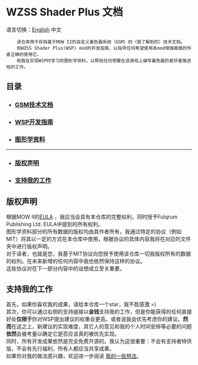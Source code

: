 # WZSS Shader Plus 文档
语言切换：[English](./READMEeng.md) 中文

        该仓库用于存档基于MOW II的自定义着色器系统（GSM）的（我了解到的）技术文档。
        和WZSS Shader Plus(WSP) mod的开发指南，以指导任何希望使用本mod增强画面的作者正确的使用它。
        和我在实现WSP时学习的图形学资料，以帮助任何想要在该游戏上编写着色器的爱好者推进他的工作。

## 目录
* ### [GSM技术文档](./zh/GSMDoc/menu.md)
* ### [WSP开发指南](./zh/WSPDoc/menu.md)
* ### [图形学资料](./zh/CGDoc/menu.md)
---

* ### [版权声明](#版权声明)
* ### [支持我的工作](#支持我的工作)
## 版权声明
根据MOW II的[EULA](https://store.steampowered.com//eula/1128860_eula_0) ，我应当会具有本仓库的完整权利，同时授予Fulqrum Publishing Ltd. EULA中提到的所有权利。  
图形学资料部分的所有数据的版权均由其作者所有，我通过特定的协议（例如MIT）将其以一定的方式在本仓库中使用，根据协议的具体内容我将在对应的文件夹中进行版权声明。  
对于读者，也就是您，我基于MIT协议向您授予使用该仓库一切我版权所有的数据的权利。在未来新增的任何内容中我也依然保持这样的协议。  
这些协议对在下一部分内容中的设想成立至关重要。  
## 支持我的工作
首先，如果你喜欢我的成果，请给本仓库一个star，我不胜感激 =)  
其次，你可以通过右侧的支持链接以**金钱**支持我的工作，但是你能获得的任何直接好处**仅限于**你对WSP提出建议的权重会更高。或者说我会优先考虑你的建议。**然而**在这之上，新建议的实现难度，其它人的意见和我的个人时间安排等必要的问题**依然**会被考量以确定它是否应该真的被优先实现。  
同时，所有开发成果依然是完全免费开源的。我认为这很重要：不会有支持者特供版，不会有先行福利，所有人都应当共享成果。  
如果你对我的做法感兴趣，欢迎进一步阅读 [我的一些想法](./zh/additional/openSource.md)。  
